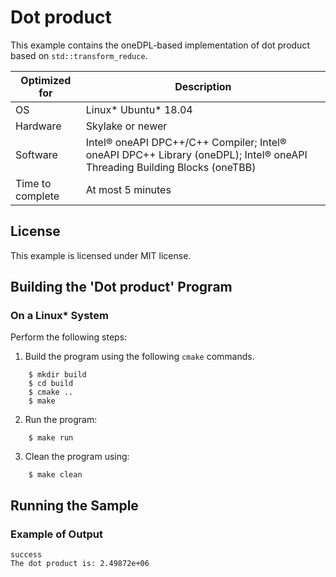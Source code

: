 # Dot product

This example contains the oneDPL-based implementation of dot product based on `std::transform_reduce`.

| Optimized for                   | Description                                                                                                                          |
|---------------------------------|--------------------------------------------------------------------------------------------------------------------------------------|
| OS                              | Linux* Ubuntu* 18.04                                                                                                                 |
| Hardware                        | Skylake or newer                                                                                                           |
| Software                        | Intel&reg; oneAPI DPC++/C++ Compiler; Intel&reg; oneAPI DPC++ Library (oneDPL); Intel&reg; oneAPI Threading Building Blocks (oneTBB) |
| Time to complete                | At most 5 minutes                                                                                                                    |

## License

This example is licensed under MIT license.

## Building the 'Dot product' Program

### On a Linux* System
Perform the following steps:

1. Build the program using the following `cmake` commands.
```
    $ mkdir build
    $ cd build
    $ cmake ..
    $ make
```

2. Run the program:
```
    $ make run
```

3. Clean the program using:
```
    $ make clean
```

## Running the Sample
### Example of Output

```
success
The dot product is: 2.49872e+06
```
